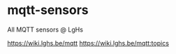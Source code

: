 # mqtt-sensors
All MQTT sensors @ LgHs


https://wiki.lghs.be/mqtt
https://wiki.lghs.be/mqtt:topics
